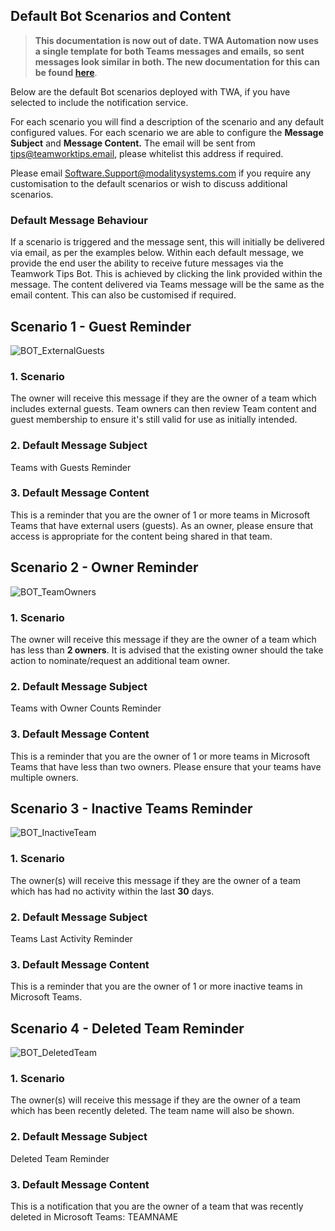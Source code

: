 ## Default Bot Scenarios and Content

> **This documentation is now out of date. TWA Automation now uses a single template for both Teams messages and emails, so sent messages look similar in both. The new documentation for this can be found [here](./automation/TWA-Bot-Scenarios.md)**.

Below are the default Bot scenarios deployed with TWA, if you have selected to include the notification service.

For each scenario you will find a description of the scenario and any default configured values. For each scenario we are able to configure the **Message Subject** and **Message Content.** The email will be sent from tips@teamworktips.email, please whitelist this address if required.

Please email Software.Support@modalitysystems.com if you require any customisation to the default scenarios or wish to discuss additional scenarios.

### Default Message Behaviour

If a scenario is triggered and the message sent, this will initially be delivered via email, as per the examples below. Within each default message, we provide the end user the ability to receive future messages via the Teamwork Tips Bot. This is achieved by clicking the link provided within the message. The content delivered via Teams message will be the same as the email content. This can also be customised if required.

## Scenario 1 - Guest Reminder

![BOT_ExternalGuests](images/BOT_ExternalGuests.png)

### 1. Scenario

The owner will receive this message if they are the owner of a team which includes external guests. Team owners can then review Team content and guest membership to ensure it's still valid for use as initially intended.

### 2. Default Message Subject

Teams with Guests Reminder

### 3. Default Message Content

This is a reminder that you are the owner of 1 or more teams in Microsoft Teams that have external users (guests). As an owner, please ensure that access is appropriate for the content being shared in that team.

## Scenario 2 - Owner Reminder

![BOT_TeamOwners](images/BOT_TeamOwners.png)

### 1. Scenario

The owner will receive this message if they are the owner of a team which has less than **2 owners**. It is advised that the existing owner should the take action to nominate/request an additional team owner.

### 2. Default Message Subject

Teams with Owner Counts Reminder

### 3. Default Message Content

This is a reminder that you are the owner of 1 or more teams in Microsoft Teams that have less than two owners. Please ensure that your teams have multiple owners.

## Scenario 3 - Inactive Teams Reminder

![BOT_InactiveTeam](images/BOT_InactiveTeam.png)

### 1. Scenario

The owner(s) will receive this message if they are the owner of a team which has had no activity within the last **30** days.

### 2. Default Message Subject

Teams Last Activity Reminder

### 3. Default Message Content

This is a reminder that you are the owner of 1 or more inactive teams in Microsoft Teams.

## Scenario 4 - Deleted Team Reminder

![BOT_DeletedTeam](images/BOT_DeletedTeam.png)

### 1. Scenario

The owner(s) will receive this message if they are the owner of a team which has been recently deleted. The team name will also be shown.

### 2. Default Message Subject

Deleted Team Reminder

### 3. Default Message Content

This is a notification that you are the owner of a team that was recently deleted in Microsoft Teams: TEAMNAME

